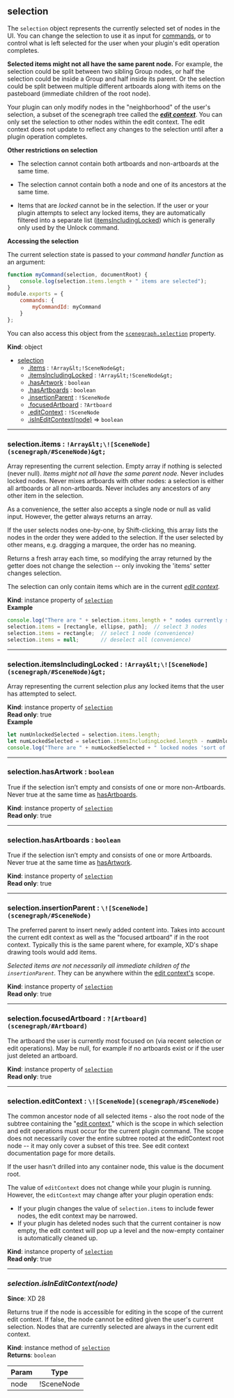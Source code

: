 <a name="selection"></a>

## selection
The `selection` object represents the currently selected set of nodes in the UI. You can change the selection to use it as input
for [commands](/reference/commands/), or to control what is left selected for the user when your plugin's edit operation completes.

**Selected items might not all have the same parent node.** For example, the selection could be split between two sibling
Group nodes, or half the selection could be inside a Group and half inside its parent. Or the selection could be split between
multiple different artboards along with items on the pasteboard (immediate children of the root node).

Your plugin can only modify nodes in the "neighborhood" of the user's selection, a subset of the scenegraph tree called the
**_[edit context](/reference/core/edit-context/)_**. You can only set the selection to other nodes within the edit context.
The edit context does not update to reflect any changes to the selection until after a plugin operation completes.

**Other restrictions on selection**

* The selection cannot contain both artboards and non-artboards at the same time.

* The selection cannot contain both a node and one of its ancestors at the same time.

* Items that are _locked_ cannot be in the selection. If the user or your plugin attempts to select any locked items, they are
  automatically filtered into a separate list ([itemsIncludingLocked](#selection-itemsIncludingLocked)) which is generally only used by the Unlock
  command.

**Accessing the selection**

The current selection state is passed to your _command handler function_ as an argument:
```js
function myCommand(selection, documentRoot) {
    console.log(selection.items.length + " items are selected");
}
module.exports = {
    commands: {
        myCommandId: myCommand
    }
};
```

You can also access this object from the [`scenegraph.selection`](/reference/scenegraph/#module_scenegraph-selection) property.

**Kind**: object  

* [selection](#selection)
    * [.items](#selection-items) : `!Array&lt;!SceneNode&gt;`
    * [.itemsIncludingLocked](#selection-itemsIncludingLocked) : `!Array&lt;!SceneNode&gt;`
    * [.hasArtwork](#selection-hasArtwork) : `boolean`
    * [.hasArtboards](#selection-hasArtboards) : `boolean`
    * [.insertionParent](#selection-insertionParent) : `!SceneNode`
    * [.focusedArtboard](#selection-focusedArtboard) : `?Artboard`
    * [.editContext](#selection-editContext) : `!SceneNode`
    * [.isInEditContext(node)](#selection-isInEditContext) ⇒ `boolean`


* * *

<a name="selection-items"></a>

### selection.items : `!Array&lt;\![SceneNode](scenegraph/#SceneNode)&gt;`
Array representing the current selection. Empty array if nothing is selected (never null). _Items might not all have the same
parent node._ Never includes locked nodes. Never mixes artboards with other nodes: a selection is either all artboards or all
non-artboards. Never includes any ancestors of any other item in the selection.

As a convenience, the setter also accepts a single node or null as valid input. However, the getter always returns an array.

If the user selects nodes one-by-one, by Shift-clicking, this array lists the nodes in the order they were added to the selection.
If the user selected by other means, e.g. dragging a marquee, the order has no meaning.

Returns a fresh array each time, so modifying the array returned by the getter does not change the selection -- only invoking
the 'items' setter changes selection.

The selection can only contain items which are in the current _[edit context](/reference/core/edit-context/)._

**Kind**: instance property of [`selection`](#selection)  
**Example**  
```js
console.log("There are " + selection.items.length + " nodes currently selected");
selection.items = [rectangle, ellipse, path];  // select 3 nodes
selection.items = rectangle;  // select 1 node (convenience)
selection.items = null;       // deselect all (convenience)
```

* * *

<a name="selection-itemsIncludingLocked"></a>

### selection.itemsIncludingLocked : `!Array&lt;\![SceneNode](scenegraph/#SceneNode)&gt;`
Array representing the current selection *plus* any locked items that the user has attempted to select.

**Kind**: instance property of [`selection`](#selection)  
**Read only**: true  
**Example**  
```js
let numUnlockedSelected = selection.items.length;
let numLockedSelected = selection.itemsIncludingLocked.length - numUnlockedSelected;
console.log("There are " + numLockedSelected + " locked nodes 'sort of' currently selected");
```

* * *

<a name="selection-hasArtwork"></a>

### selection.hasArtwork : `boolean`
True if the selection isn’t empty and consists of one or more non-Artboards. Never true at the same time as [hasArtboards](#selection-hasArtboards).

**Kind**: instance property of [`selection`](#selection)  
**Read only**: true  

* * *

<a name="selection-hasArtboards"></a>

### selection.hasArtboards : `boolean`
True if the selection isn’t empty and consists of one or more Artboards. Never true at the same time as [hasArtwork](#selection-hasArtwork).

**Kind**: instance property of [`selection`](#selection)  
**Read only**: true  

* * *

<a name="selection-insertionParent"></a>

### selection.insertionParent : `\![SceneNode](scenegraph/#SceneNode)`
The preferred parent to insert newly added content into. Takes into account the current edit context as well as the "focused artboard" if in the root context.
Typically this is the same parent where, for example, XD's shape drawing tools would add items.

_Selected items are not necessarily all immediate children of the `insertionParent`._ They can be anywhere within the [edit context's](/reference/core/edit-context/) scope.

**Kind**: instance property of [`selection`](#selection)  
**Read only**: true  

* * *

<a name="selection-focusedArtboard"></a>

### selection.focusedArtboard : `?[Artboard](scenegraph/#Artboard)`
The artboard the user is currently most focused on (via recent selection or edit operations). May be null, for example if no artboards exist or if the user just deleted an artboard.

**Kind**: instance property of [`selection`](#selection)  
**Read only**: true  

* * *

<a name="selection-editContext"></a>

### selection.editContext : `\![SceneNode](scenegraph/#SceneNode)`
The common ancestor node of all selected items - also the root node of the subtree containing the "[edit context](/reference/core/edit-context/),"
which is the scope in which selection and edit operations must occur for the current plugin command. The scope does not
necessarily cover the entire subtree rooted at the editContext root node -- it may only cover a subset of this tree. See
edit context documentation page for more details.

If the user hasn't drilled into any container node, this value is the document root.

The value of `editContext` does not change while your plugin is running. However, the `editContext` may change after your plugin
operation ends:
- If your plugin changes the value of `selection.items` to include fewer nodes, the edit context may be narrowed.
- If your plugin has deleted nodes such that the current container is now empty, the edit context will pop up a level and the now-empty
  container is automatically cleaned up.

**Kind**: instance property of [`selection`](#selection)  
**Read only**: true  

* * *

<a name="selection-isInEditContext"></a>

### *selection.isInEditContext(node)*
**Since**: XD 28

Returns true if the node is accessible for editing in the scope of the current edit context.
If false, the node cannot be edited given the user's current selection.
Nodes that are currently selected are always in the current edit context.

**Kind**: instance method of [`selection`](#selection)  
**Returns**: `boolean`

| Param  | Type    |
| -------| ------- |
| node   | !SceneNode |
